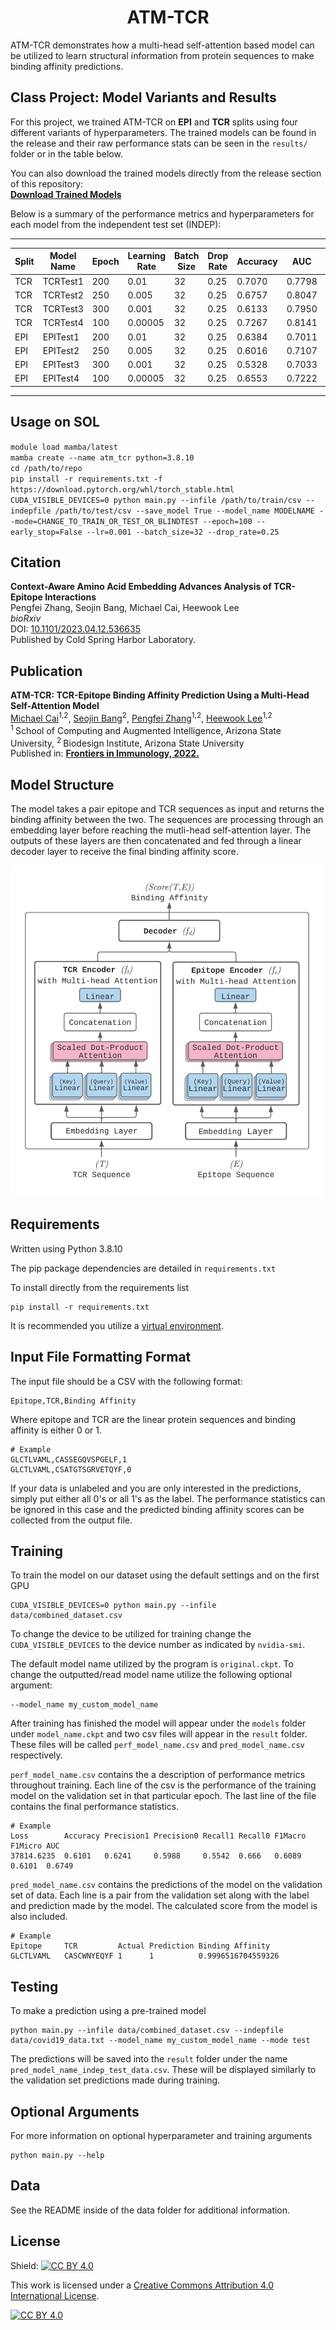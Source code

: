 <h1 align="center">
    ATM-TCR
</h1>

ATM-TCR demonstrates how a multi-head self-attention based model can be utilized to learn structural information from protein sequences to make binding affinity predictions.

## Class Project: Model Variants and Results

For this project, we trained ATM-TCR on **EPI** and **TCR** splits using four different variants of hyperparameters. The trained models can be found in the release and their raw performance stats can be seen in the `results/` folder or in the table below.

You can also download the trained models directly from the release section of this repository:  
[**Download Trained Models**](https://github.com/imaad-uni/cse494-599-Project/releases/tag/v1.0.0-ATM-TCR)

Below is a summary of the performance metrics and hyperparameters for each model from the independent test set (INDEP):

---

| Split  | Model Name    | Epoch | Learning Rate | Batch Size | Drop Rate | Accuracy | AUC   | F1 Macro | F1 Micro | Loss       | Precision0 | Precision1 | Recall0 | Recall1 |
|--------|---------------|-------|---------------|------------|-----------|----------|-------|----------|----------|------------|------------|------------|---------|---------|
| TCR    | TCRTest1      | 200   | 0.01          | 32         | 0.25      | 0.7070   | 0.7798| 0.7069   | 0.7070   | 35998.6892 | 0.7034     | 0.7107     | 0.7179  | 0.6959  |
| TCR    | TCRTest2      | 250   | 0.005         | 32         | 0.25      | 0.6757   | 0.8047| 0.6641   | 0.6757   | 39511.7933 | 0.7825     | 0.6270     | 0.4887  | 0.8636  |
| TCR    | TCRTest3      | 300   | 0.001         | 32         | 0.25      | 0.6133   | 0.7950| 0.5697   | 0.6133   | 227517.0810| 0.8171     | 0.5684     | 0.2942  | 0.9338  |
| TCR    | TCRTest4      | 100   | 0.00005       | 32         | 0.25      | 0.7267   | 0.8141| 0.7265   | 0.7267   | 34577.3718 | 0.7416     | 0.7134     | 0.6977  | 0.7558  |
| EPI    | EPITest1      | 200   | 0.01          | 32         | 0.25      | 0.6384   | 0.7011| 0.6384   | 0.6384   | 59885.4547 | 0.6407     | 0.6362     | 0.6303  | 0.6465  |
| EPI    | EPITest2      | 250   | 0.005         | 32         | 0.25      | 0.6016   | 0.7107| 0.5847   | 0.6016   | 94645.5976 | 0.6701     | 0.5724     | 0.4002  | 0.8030  |
| EPI    | EPITest3      | 300   | 0.001         | 32         | 0.25      | 0.5328   | 0.7033| 0.4282   | 0.5328   | 866328.8033| 0.7276     | 0.5177     | 0.1050  | 0.9607  |
| EPI    | EPITest4      | 100   | 0.00005       | 32         | 0.25      | 0.6553   | 0.7222| 0.6552   | 0.6553   | 82424.4179 | 0.6502     | 0.6607     | 0.6722  | 0.6384  |

---

## Usage on SOL
`module load mamba/latest`  
`mamba create --name atm_tcr python=3.8.10`  
`cd /path/to/repo`  
`pip install -r requirements.txt -f https://download.pytorch.org/whl/torch_stable.html`  
`CUDA_VISIBLE_DEVICES=0 python main.py --infile /path/to/train/csv --indepfile /path/to/test/csv --save_model True --model_name MODELNAME --mode=CHANGE_TO_TRAIN_OR_TEST_OR_BLINDTEST --epoch=100 --early_stop=False --lr=0.001 --batch_size=32 --drop_rate=0.25`

## Citation

**Context-Aware Amino Acid Embedding Advances Analysis of TCR-Epitope Interactions**  
Pengfei Zhang, Seojin Bang, Michael Cai, Heewook Lee  
*bioRxiv*  
DOI: [10.1101/2023.04.12.536635](https://doi.org/10.1101/2023.04.12.536635)  
Published by Cold Spring Harbor Laboratory.

## Publication
<b>ATM-TCR: TCR-Epitope Binding Affinity Prediction Using a Multi-Head Self-Attention Model</b> <br/>
[Michael Cai](https://github.com/cai-michael)<sup>1,2</sup>, [Seojin Bang](https://github.com/SeojinBang)<sup>2</sup>, [Pengfei Zhang](https://github.com/pzhang84)<sup>1,2</sup>, [Heewook Lee](https://scai.engineering.asu.edu/faculty/computer-science-and-engineering/heewook-lee/)<sup>1,2</sup><br/>
<sup>1 </sup>School of Computing and Augmented Intelligence, Arizona State University, <sup>2 </sup>Biodesign Institute, Arizona State University <br/>
Published in: [**Frontiers in Immunology, 2022.**](https://www.frontiersin.org/articles/10.3389/fimmu.2022.893247/full)

## Model Structure

The model takes a pair epitope and TCR sequences as input and returns the binding affinity between the two. The sequences are processing through an embedding layer before reaching the mutli-head self-attention layer. The outputs of these layers are then concatenated and fed through a linear decoder layer to receive the final binding affinity score.

<img src="data/fig/model.png" alt="drawing" width="500"/>

## Requirements
Written using Python 3.8.10

The pip package dependencies are detailed in ```requirements.txt```

To install directly from the requirements list
```
pip install -r requirements.txt
```
It is recommended you utilize a [virtual environment](https://packaging.python.org/en/latest/guides/installing-using-pip-and-virtual-environments/).

## Input File Formatting Format

The input file should be a CSV with the following format:
```
Epitope,TCR,Binding Affinity
```

Where epitope and TCR are the linear protein sequences and binding affinity is either 0 or 1.

```
# Example
GLCTLVAML,CASSEGQVSPGELF,1
GLCTLVAML,CSATGTSGRVETQYF,0
```

If your data is unlabeled and you are only interested in the predictions, simply put either all 0's or all 1's as the label. The performance statistics can be ignored in this case and the predicted binding affinity scores can be collected from the output file.

## Training
To train the model on our dataset using the default settings and on the first GPU
```
CUDA_VISIBLE_DEVICES=0 python main.py --infile data/combined_dataset.csv
```

To change the device to be utilized for training change the ```CUDA_VISIBLE_DEVICES``` to the device number as indicated by ```nvidia-smi```.

The default model name utilized by the program is  ```original.ckpt```. To change the outputted/read model name utilize the following optional argument:
```
--model_name my_custom_model_name
```

After training has finished the model will appear under the ```models``` folder under ```model_name.ckpt``` and two csv files will appear in the ```result``` folder. These files will be called ```perf_model_name.csv``` and ```pred_model_name.csv``` respectively.

```perf_model_name.csv``` contains the a description of performance metrics throughout training. Each line of the csv is the performance of the training model on the validation set in that particular epoch. The last line of the file contains the final performance statistics.
```
# Example
Loss        Accuracy Precision1 Precision0 Recall1 Recall0 F1Macro F1Micro AUC
37814.6235	0.6101	 0.6241	    0.5988	   0.5542  0.666   0.6089  0.6101  0.6749
```

```pred_model_name.csv``` contains the predictions of the model on the validation set of data. Each line is a pair from the validation set along with the label and prediction made by the model. The calculated score from the model is also included.
```
# Example
Epitope     TCR	        Actual Prediction Binding Affinity
GLCTLVAML	CASCWNYEQYF	1	   1	      0.9996516704559326
```
## Testing
To make a prediction using a pre-trained model
```
python main.py --infile data/combined_dataset.csv --indepfile data/covid19_data.txt --model_name my_custom_model_name --mode test
```

The predictions will be saved into the ```result``` folder under the name ```pred_model_name_indep_test_data.csv```. These will be displayed similarly to the validation set predictions made during training.

## Optional Arguments

For more information on optional hyperparameter and training arguments
```
python main.py --help
```

## Data

See the README inside of the data folder for additional information.

## License

Shield: [![CC BY 4.0][cc-by-shield]][cc-by]

This work is licensed under a
[Creative Commons Attribution 4.0 International License][cc-by].

[![CC BY 4.0][cc-by-image]][cc-by]

[cc-by]: http://creativecommons.org/licenses/by/4.0/
[cc-by-image]: https://i.creativecommons.org/l/by/4.0/88x31.png
[cc-by-shield]: https://img.shields.io/badge/License-CC%20BY%204.0-lightgrey.svg
